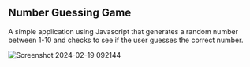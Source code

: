 ## Number Guessing Game 
A simple application using Javascript that generates a random number between 1-10 and checks to see if the user guesses the correct number.  




![Screenshot 2024-02-19 092144](https://github.com/schryllk/guessing-game/assets/146746043/c53310f9-5b55-4e63-a622-64baf89bbb06)
